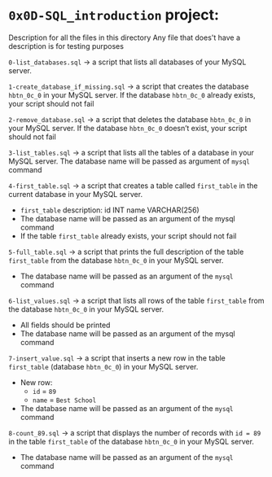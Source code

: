 # `0x0D-SQL_introduction` project:


Description for all the files in this directory
Any file that does't have a description is for testing purposes


`0-list_databases.sql` -> a script that lists all databases of your MySQL server.


`1-create_database_if_missing.sql` -> a script that creates the database `hbtn_0c_0` in your MySQL server.
If the database `hbtn_0c_0` already exists, your script should not fail


`2-remove_database.sql` -> a script that deletes the database `hbtn_0c_0` in your MySQL server.
If the database `hbtn_0c_0` doesn’t exist, your script should not fail


`3-list_tables.sql` -> a script that lists all the tables of a database in your MySQL server.
The database name will be passed as argument of `mysql` command


`4-first_table.sql` -> a script that creates a table called `first_table` in the current database in your MySQL server.
- `first_table` description:
	id INT
	name VARCHAR(256)
- The database name will be passed as an argument of the mysql command
- If the table `first_table` already exists, your script should not fail


`5-full_table.sql` -> a script that prints the full description of the table `first_table` from the database `hbtn_0c_0` in your MySQL server.
- The database name will be passed as an argument of the `mysql` command


`6-list_values.sql` -> a script that lists all rows of the table `first_table` from the database `hbtn_0c_0` in your MySQL server.
- All fields should be printed
- The database name will be passed as an argument of the mysql command


`7-insert_value.sql` -> a script that inserts a new row in the table `first_table` (database `hbtn_0c_0`) in your MySQL server.
- New row:
	- `id` = `89`
	- `name` = `Best School`
- The database name will be passed as an argument of the `mysql` command


`8-count_89.sql` -> a script that displays the number of records with `id = 89` in the table `first_table` of the database `hbtn_0c_0` in your MySQL server.
- The database name will be passed as an argument of the `mysql` command


